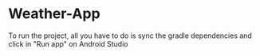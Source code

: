 # Weather-App

To run the project, all you have to do is sync the gradle dependencies and click in "Run app" on Android Studio
